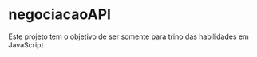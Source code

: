 # negociacaoAPI
Este projeto tem o objetivo de ser somente para trino das habilidades em JavaScript
